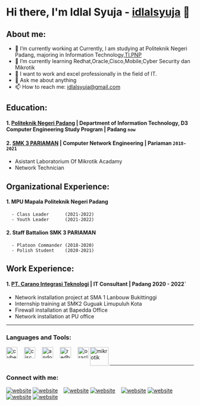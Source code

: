 # Hi there, I'm Idlal Syuja - [idlalsyuja](https://www.youtube.com/channel/UC22xix7qvwpYWnSQ5QEYtAQ) 👋
## About me:
- 🔭 I’m currently working at Currently, I am studying at Politeknik Negeri Padang,
      majoring in Information Technology,[TI.PNP](https://ti.pnp.ac.id/)
- 🌱 I’m currently learning Redhat,Oracle,Cisco,Mobile,Cyber Security dan Mikrotik
- 🤔 I want to work and excel professionally in the field of IT. 
- 💬 Ask me about anything
- 📫 How to reach me: idlalsyuja@gmail.com

## Education:

#### 1. [Politeknik Negeri Padang](https://www.pnp.ac.id/) | Department of Information Technology, D3 Computer Engineering Study Program | Padang `now`
      
#### 2. [SMK 3 PARIAMAN](https://www.smkn3-pariaman.sch.id/) | Computer Network Engineering | Pariaman `2018-2021`
   - Asistant Laboratorium Of Mikrotik Acadamy
   - Network Technician

     
## Organizational Experience:
#### 1. MPU Mapala Politeknik Negeri Padang
      - Class Leader      (2021-2022)
      - Youth Leader      (2021-2022)
#### 2. Staff Battalion SMK 3 PARIAMAN
      - Platoon Commander (2018-2020)
      - Polish Student    (2020-2021)


## Work Experience:

#### 1. [PT. Carano Integrasi Teknologi](http://cit.co.id/) | IT Consultant | Padang 2020 - 2022`
   - Network installation project at SMA 1 Lanbouw Bukittinggi
   - Internship training at SMK2 Guguak Limupuluh Kota
   - Firewall installation at Bapedda Office
   - Network installation at PU office
---
### Languages and Tools:

[<img align="left" alt="cyber" width="30px" src="https://cuongquach.com/wp-content/uploads/2017/06/dvwa-logo-2.png" style="padding-right:15px;" />][webdev]
[<img align="left" alt="cisco" width="30px" src="https://th.bing.com/th/id/R.e5eae4ae69e73f2eb848492b61f7c981?rik=gFF2RqCWd29iSw&riu=http%3a%2f%2f1000logos.net%2fwp-content%2fuploads%2f2016%2f11%2fCisco-logo.png&ehk=amjKwJX%2b3s9CVWoTkm%2fC8%2fqvlMChVLlDUH6S36sp9yE%3d&risl=&pid=ImgRaw&r=0" style="padding-right:15px;" />][webdev]
[<img align="left" alt="andoroid" width="30px" src="https://desarrollador-android.com/wp-content/uploads/2015/03/android_studio_logo.png" style="padding-right:15px;" />][webdev]
[<img align="left" alt="redhat" width="30px" src="https://th.bing.com/th/id/OIP.oNqFfD8TdCOWi4ccOGZzNwHaBv?pid=ImgDet&rs=1" style="padding-right:15px;" />][webdev]
[<img align="left" alt="oracle" width="30px" src="https://th.bing.com/th/id/OIP.FOWNaCKbxoep9X1jgWih4QHaC4?pid=ImgDet&rs=1" />][webdev]
[<img align="left" alt="mikrotik" width="50px" src="https://th.bing.com/th/id/OIP.0vssZ0ehhgwLvcwnD_TyngHaB-?pid=ImgDet&rs=1" />][webdev]

<br />
<br />

---
### Connect with me:

[![website](./img/youtube-light.svg)](https://www.youtube.com/channel/UC22xix7qvwpYWnSQ5QEYtAQ#gh-light-mode-only)
[![website](./img/youtube-dark.svg)](https://www.youtube.com/channel/UC22xix7qvwpYWnSQ5QEYtAQ#gh-dark-mode-only)
&nbsp;&nbsp;
[![website](./img/twitter-light.svg)](https://twitter.com/vincentwwidyan#gh-light-mode-only)
[![website](./img/twitter-dark.svg)](https://twitter.com/vincentwwidyan#gh-dark-mode-only)
&nbsp;&nbsp;
[![website](./img/linkedin-light.svg)](https://www.linkedin.com/in/vincentwidyan#gh-light-mode-only)
[![website](./img/linkedin-dark.svg)](https://www.linkedin.com/in/vincentwidyan#gh-dark-mode-only)
&nbsp;&nbsp;
[![website](./img/instagram-light.svg)](https://www.instagram.com/idlalsyuja_/)
[![website](./img/instagram-dark.svg)](https://www.instagram.com/idlalsyuja_/)

[webdev]: https://github.com/idlalsyuja

